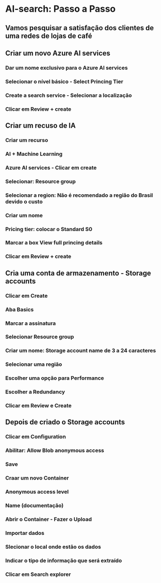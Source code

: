 # AI-search: Passo a Passo
## Vamos pesquisar a satisfação dos clientes de uma redes de lojas de café
## Criar um novo Azure AI services
### Dar um nome exclusivo para o Azure AI services
### Selecionar o nível básico - Select Princing Tier
### Create a search service - Selecionar a localização
### Clicar em Review + create

## Criar um recuso de IA
### Criar um recurso
### AI + Machine Learning
### Azure AI services - Clicar em create
### Selecionar: Resource group
### Selecionar a region: Não é recomendado a região do Brasil devido o custo
### Criar um nome
### Pricing tier: colocar o Standard S0
### Marcar a box View full princing details
### Clicar em Review + create


## Cria uma conta de armazenamento - Storage accounts
### Clicar em Create
### Aba Basics
### Marcar a assinatura
### Selecionar Resource group
### Criar um nome: Storage account name de 3 a 24 caracteres
### Selecionar uma região
### Escolher uma opção para Performance
### Escolher a Redundancy
### Clicar em Review e Create

## Depois de criado o Storage accounts
### Clicar em Configuration
### Abilitar: Allow Blob anonymous access
### Save
### Craar um novo Container
### Anonymous access level
### Name (documentação)
### Abrir o Container - Fazer o Upload
### Importar dados
### Slecionar o local onde estão os dados
### Indicar o tipo de informação que será extraído
### Clicar em Search explorer
### 






